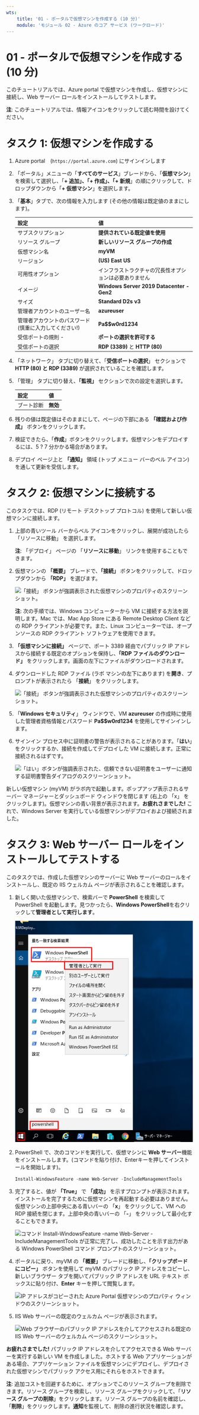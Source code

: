 ```yaml
---
wts:
    title: '01 - ポータルで仮想マシンを作成する (10 分)'
    module: 'モジュール 02 - Azure のコア サービス (ワークロード)'
---
```

# 01 - ポータルで仮想マシンを作成する (10 分)

このチュートリアルでは、Azure portal で仮想マシンを作成し、仮想マシンに接続し、Web サーバー ロールをインストールしてテストします。 

**注**: このチュートリアルでは、情報アイコンをクリックして読む時間を設けてください。 

# タスク 1: 仮想マシンを作成する 
1. Azure portal　(`https://portal.azure.com`) にサインインします

3. 「ポータル」メニューの「**すべてのサービス**」ブレードから、「**仮想マシン**」を検索して選択し、「**+ 追加」、「+ 作成」、「+ 新規**」の順にクリックして、ドロップダウンから「**+ 仮想マシン**」を選択します。

4. 「**基本**」タブで、次の情報を入力します (その他の情報は既定値のままにします)。

    | 設定 | 値 |
    |  -- | -- |
    | サブスクリプション | **提供されている既定値を使用** |
    | リソース グループ | **新しいリソース グループの作成** |
    | 仮想マシン名 | **myVM** |
    | リージョン | **(US) East US**|
    | 可用性オプション | インフラストラクチャの冗長性オプションは必要ありません|
    | イメージ | **Windows Server 2019 Datacenter - Gen2**|
    | サイズ | **Standard D2s v3**|
    | 管理者アカウントのユーザー名 | **azureuser** |
    | 管理者アカウントのパスワード (慎重に入力してください!) | **Pa$$w0rd1234**|
    | 受信ポートの規則 - | **ポートの選択を許可する**|
    | 受信ポートの選択 | **RDP (3389)** と **HTTP (80)**| 

5. 「ネットワーク」 タブに切り替えて、「**受信ポートの選択**」 セクションで **HTTP (80) と RDP (3389)** が選択されていることを確認します。

6. 「管理」 タブに切り替え、**「監視」** セクションで次の設定を選択します。

    | 設定 | 値 |
    | -- | -- |
    | ブート診断 | **無効**|

7. 残りの値は既定値はそのままにして、ページの下部にある **「確認および作成」** ボタンをクリックします。

8. 検証できたら、「**作成**」ボタンをクリックします。仮想マシンをデプロイするには、5 ? 7 分かかる場合があります。

9. デプロイ ページ上と **「通知」** 領域 (トップ メニュー バーのベル アイコン) を通して更新を受信します。

# タスク 2: 仮想マシンに接続する

このタスクでは、RDP (リモート デスクトップ プロトコル) を使用して新しい仮想マシンに接続します。 

1. 上部の青いツール バーからベル アイコンをクリックし、展開が成功したら 「リソースに移動」 を選択します。 

    **注**: 「デプロイ」 ページの 「**リソースに移動**」 リンクを使用することもできます。 

2. 仮想マシンの **「概要」** ブレードで、**「接続」** ボタンをクリックして、ドロップダウンから **「RDP」** を選びます。

    ![「接続」 ボタンが強調表示された仮想マシンのプロパティのスクリーンショット。](../images/0101.png)

    **注**: 次の手順では、Windows コンピューターから VM に接続する方法を説明します。Mac では、Mac App Store にある Remote Desktop Client などの RDP クライアントが必要です。また、Linux コンピューターでは、オープンソースの RDP クライアント ソフトウェアを使用できます。

2. **「仮想マシンに接続」** ページで、ポート 3389 経由でパブリック IP アドレスから接続する既定のオプションを保持し、**「RDP ファイルのダウンロード」** をクリックします。画面の左下にファイルがダウンロードされます。

3. ダウンロードした RDP ファイル (ラボ マシンの左下にあります) を**開き**、プロンプトが表示されたら 「**接続**」 をクリックします。 

    ![「接続」 ボタンが強調表示された仮想マシンのプロパティのスクリーンショット。](../images/0102.png)

4. 「**Windows セキュリティ**」 ウィンドウで、VM **azureuser** の作成時に使用した管理者資格情報とパスワード **Pa$$w0rd1234** を使用してサインインします。 

5. サインイン プロセス中に証明書の警告が表示されることがあります。「**はい**」をクリックするか、接続を作成してデプロイした VM に接続します。正常に接続されるはずです。

    ![「はい」ボタンが強調表示された、信頼できない証明書をユーザーに通知する証明書警告ダイアログのスクリーンショット。](../images/0104.png)

新しい仮想マシン (myVM) がラボ内で起動します。ポップアップ表示されるサーバー マネージャーとダッシュボード ウィンドウを閉じます (右上の 「x」 をクリックします)。仮想マシンの青い背景が表示されます。**お疲れさまでした!** これで、Windows Server を実行している仮想マシンがデプロイおよび接続されました。 

# タスク 3: Web サーバー ロールをインストールしてテストする

このタスクでは、作成した仮想マシンのサーバーに Web サーバーのロールをインストールし、既定の IIS ウェルカム ページが表示されることを確認します。 

1. 新しく開いた仮想マシンで、検索バーで **PowerShell** を検索して PowerShell を起動します。見つかったら、**Windows PowerShell**を右クリックして**管理者として実行します**。

    ![「スタート」 ボタンがクリックされ、管理者として実行された PowerShell が強調表示された仮想マシン デスクトップのスクリーンショット。](../images/0105.png)

2. PowerShell で、次のコマンドを実行して、仮想マシンに **Web サーバー**機能をインストールします。(コマンドを貼り付け、Enterキーを押してインストールを開始します)。

    ```PowerShell
    Install-WindowsFeature -name Web-Server -IncludeManagementTools
    ```
  
3. 完了すると、値が **「True」** で **「成功」** を示すプロンプトが表示されます。インストールを完了するために仮想マシンを再起動する必要はありません。仮想マシンの上部中央にある青いバーの 「**x**」 をクリックして、VM への RDP 接続を閉じます。上部中央の青いバーの 「**-**」 をクリックして最小化することもできます。

    ![コマンド Install-WindowsFeature -name Web-Server -IncludeManagementTools が正常に完了し、成功したことを示す出力がある Windows PowerShell コマンド プロンプトのスクリーンショット。](../images/0106.png)

4. ポータルに戻り、myVM の **「概要」** ブレードに移動し、**「クリップボードにコピー」** ボタンを使用して myVM のパブリック IP アドレスをコピーし、新しいブラウザー タブを開いてパブリック IP アドレスを URL テキスト ボックスに貼り付け、**Enter** キーを押して閲覧します。

    ![IP アドレスがコピーされた Azure Portal 仮想マシンのプロパティ ウィンドウのスクリーンショット。](../images/0107.png)

5. IIS Web サーバーの既定のウェルカム ページが表示されます。

    ![Web ブラウザーのパブリック IP アドレスを介してアクセスされる既定の IIS Web サーバーのウェルカム ページのスクリーンショット。](../images/0108.png)

**お疲れさまでした!** パブリック IP アドレスを介してアクセスできる Web サーバーを実行する新しい VM を作成しました。ホストする Web アプリケーションがある場合、アプリケーション ファイルを仮想マシンにデプロイし、デプロイされた仮想マシンでパブリック アクセス用にそれらをホストできます。


**注**: 追加コストを回避するために、オプションでこのリソース グループを削除できます。リソース グループを検索し、リソース グループをクリックして、「**リソース グループの削除**」をクリックします。リソース グループの名前を確認し、「**削除**」をクリックします。**通知**を監視して、削除の進行状況を確認します。
